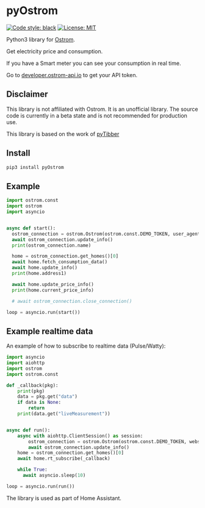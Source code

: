 # pyOstrom

<!-- [![PyPI version](https://badge.fury.io/py/pyOstrom.svg)](https://badge.fury.io/py/pyOstrom)  -->
<a href="https://github.com/ambv/black"><img alt="Code style: black" src="https://img.shields.io/badge/code%20style-black-000000.svg"></a>
<a href="https://github.com/ambv/black/blob/master/LICENSE"><img alt="License: MIT" src="https://black.readthedocs.io/en/stable/_static/license.svg"></a>

Python3 library for [Ostrom](https://www.ostrom.de/).

Get electricity price and consumption.

If you have a Smart meter you can see your consumption in real time.

Go to [developer.ostrom-api.io](https://developer.ostrom-api.io/) to get your API token.

## Disclaimer

This library is not affiliated with Ostrom. It is an unofficial library.
The source code is currently in a beta state and is not recommended for production use.

This library is based on the work of [pyTibber](https://github.com/Danielhiversen/pyTibber/tree/master/tibber)

## Install

```bash
pip3 install pyOstrom
```

## Example

```python
import ostrom.const
import ostrom
import asyncio


async def start():
  ostrom_connection = ostrom.Ostrom(ostrom.const.DEMO_TOKEN, user_agent="change_this")
  await ostrom_connection.update_info()
  print(ostrom_connection.name)

  home = ostrom_connection.get_homes()[0]
  await home.fetch_consumption_data()
  await home.update_info()
  print(home.address1)

  await home.update_price_info()
  print(home.current_price_info)

  # await ostrom_connection.close_connection()

loop = asyncio.run(start())
```

## Example realtime data

An example of how to subscribe to realtime data (Pulse/Watty):

```python
import asyncio
import aiohttp
import ostrom
import ostrom.const

def _callback(pkg):
    print(pkg)
    data = pkg.get("data")
    if data is None:
        return
    print(data.get("liveMeasurement"))


async def run():
    async with aiohttp.ClientSession() as session:
        ostrom_connection = ostrom.Ostrom(ostrom.const.DEMO_TOKEN, websession=session, user_agent="change_this")
        await ostrom_connection.update_info()
    home = ostrom_connection.get_homes()[0]
    await home.rt_subscribe(_callback)

    while True:
      await asyncio.sleep(10)

loop = asyncio.run(run())
```

The library is used as part of Home Assistant.
